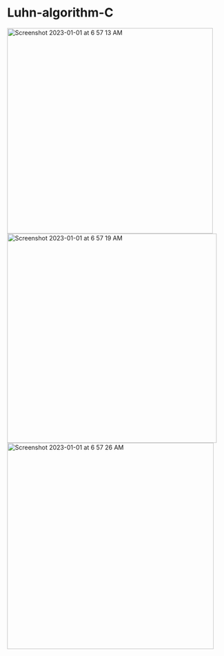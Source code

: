 # Luhn-algorithm-C
<img width="477" alt="Screenshot 2023-01-01 at 6 57 13 AM" src="https://user-images.githubusercontent.com/99832552/210157891-50f65b28-0fce-4819-9f9c-bcdfa4f72eb9.png">
<img width="486" alt="Screenshot 2023-01-01 at 6 57 19 AM" src="https://user-images.githubusercontent.com/99832552/210157899-cd88d4a0-a6c9-4408-a161-3d611d9ce527.png">
<img width="479" alt="Screenshot 2023-01-01 at 6 57 26 AM" src="https://user-images.githubusercontent.com/99832552/210157901-18755c8f-834c-4f35-8f01-4ea98700d9ff.png">
